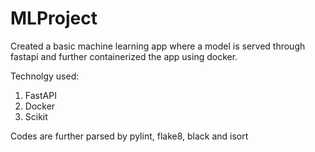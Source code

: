 # MLProject
Created a basic machine learning app where a model is served through fastapi and further containerized the app using docker.

Technolgy used:
1. FastAPI
2. Docker
3. Scikit

Codes are further parsed by pylint, flake8, black and isort
